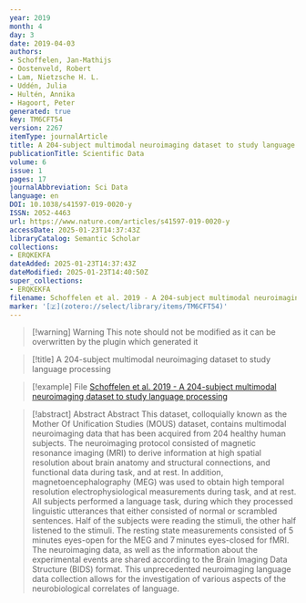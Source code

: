 ```yaml
---
year: 2019
month: 4
day: 3
date: 2019-04-03
authors:
- Schoffelen, Jan-Mathijs
- Oostenveld, Robert
- Lam, Nietzsche H. L.
- Uddén, Julia
- Hultén, Annika
- Hagoort, Peter
generated: true
key: TM6CFT54
version: 2267
itemType: journalArticle
title: A 204-subject multimodal neuroimaging dataset to study language processing
publicationTitle: Scientific Data
volume: 6
issue: 1
pages: 17
journalAbbreviation: Sci Data
language: en
DOI: 10.1038/s41597-019-0020-y
ISSN: 2052-4463
url: https://www.nature.com/articles/s41597-019-0020-y
accessDate: 2025-01-23T14:37:43Z
libraryCatalog: Semantic Scholar
collections:
- ERQKEKFA
dateAdded: 2025-01-23T14:37:43Z
dateModified: 2025-01-23T14:40:50Z
super_collections:
- ERQKEKFA
filename: Schoffelen et al. 2019 - A 204-subject multimodal neuroimaging dataset to study language processing
marker: '[🇿](zotero://select/library/items/TM6CFT54)'
---
```



 > 
 > \[!warning\] Warning
 > This note should not be modified as it can be overwritten by the plugin which generated it

 > 
 > \[!title\] A 204-subject multimodal neuroimaging dataset to study language processing

 > 
 > \[!example\] File
 > [Schoffelen et al. 2019 - A 204-subject multimodal neuroimaging dataset to study language processing](Schoffelen%20et%20al.%202019%20-%20A%20204-subject%20multimodal%20neuroimaging%20dataset%20to%20study%20language%20processing.pdf)

 > 
 > \[!abstract\] Abstract
 > Abstract
 > This dataset, colloquially known as the Mother Of Unification Studies (MOUS) dataset, contains multimodal neuroimaging data that has been acquired from 204 healthy human subjects. The neuroimaging protocol consisted of magnetic resonance imaging (MRI) to derive information at high spatial resolution about brain anatomy and structural connections, and functional data during task, and at rest. In addition, magnetoencephalography (MEG) was used to obtain high temporal resolution electrophysiological measurements during task, and at rest. All subjects performed a language task, during which they processed linguistic utterances that either consisted of normal or scrambled sentences. Half of the subjects were reading the stimuli, the other half listened to the stimuli. The resting state measurements consisted of 5 minutes eyes-open for the MEG and 7 minutes eyes-closed for fMRI. The neuroimaging data, as well as the information about the experimental events are shared according to the Brain Imaging Data Structure (BIDS) format. This unprecedented neuroimaging language data collection allows for the investigation of various aspects of the neurobiological correlates of language.
